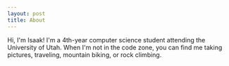 ```yaml
---
layout: post
title: About
---
```


Hi, I'm Isaak!
I'm a 4th-year computer science student attending the University of Utah.
When I'm not in the code zone, you can find me taking pictures, traveling, mountain biking, or rock climbing.

